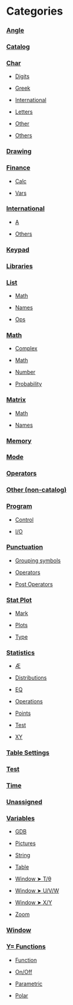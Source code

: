 # Categories

### <a href="./categories/Angle.md">Angle</a>

### <a href="./categories/Catalog.md">Catalog</a>

### <a href="./categories/Char.md">Char</a>

 * <a href="./categories/Char.md#Digits">Digits</a>

 * <a href="./categories/Char.md#Greek">Greek</a>

 * <a href="./categories/Char.md#International">International</a>

 * <a href="./categories/Char.md#Letters">Letters</a>

 * <a href="./categories/Char.md#Other">Other</a>

 * <a href="./categories/Char.md#Others">Others</a>

### <a href="./categories/Drawing.md">Drawing</a>

### <a href="./categories/Finance.md">Finance</a>

 * <a href="./categories/Finance.md#Calc">Calc</a>

 * <a href="./categories/Finance.md#Vars">Vars</a>

### <a href="./categories/International.md">International</a>

 * <a href="./categories/International.md#A">A</a>

 * <a href="./categories/International.md#Others">Others</a>

### <a href="./categories/Keypad.md">Keypad</a>

### <a href="./categories/Libraries.md">Libraries</a>

### <a href="./categories/List.md">List</a>

 * <a href="./categories/List.md#Math">Math</a>

 * <a href="./categories/List.md#Names">Names</a>

 * <a href="./categories/List.md#Ops">Ops</a>

### <a href="./categories/Math.md">Math</a>

 * <a href="./categories/Math.md#Complex">Complex</a>

 * <a href="./categories/Math.md#Math">Math</a>

 * <a href="./categories/Math.md#Number">Number</a>

 * <a href="./categories/Math.md#Probability">Probability</a>

### <a href="./categories/Matrix.md">Matrix</a>

 * <a href="./categories/Matrix.md#Math">Math</a>

 * <a href="./categories/Matrix.md#Names">Names</a>

### <a href="./categories/Memory.md">Memory</a>

### <a href="./categories/Mode.md">Mode</a>

### <a href="./categories/Operators.md">Operators</a>

### <a href="./categories/Other (non-catalog).md">Other (non-catalog)</a>

### <a href="./categories/Program.md">Program</a>

 * <a href="./categories/Program.md#Control">Control</a>

 * <a href="./categories/Program.md#I/O">I/O</a>

### <a href="./categories/Punctuation.md">Punctuation</a>

 * <a href="./categories/Punctuation.md#Grouping symbols">Grouping symbols</a>

 * <a href="./categories/Punctuation.md#Operators">Operators</a>

 * <a href="./categories/Punctuation.md#Post Operators">Post Operators</a>

### <a href="./categories/Stat Plot.md">Stat Plot</a>

 * <a href="./categories/Stat Plot.md#Mark">Mark</a>

 * <a href="./categories/Stat Plot.md#Plots">Plots</a>

 * <a href="./categories/Stat Plot.md#Type">Type</a>

### <a href="./categories/Statistics.md">Statistics</a>

 * <a href="./categories/Statistics.md#Æ">Æ</a>

 * <a href="./categories/Statistics.md#Distributions">Distributions</a>

 * <a href="./categories/Statistics.md#EQ">EQ</a>

 * <a href="./categories/Statistics.md#Operations">Operations</a>

 * <a href="./categories/Statistics.md#Points">Points</a>

 * <a href="./categories/Statistics.md#Test">Test</a>

 * <a href="./categories/Statistics.md#XY">XY</a>

### <a href="./categories/Table Settings.md">Table Settings</a>

### <a href="./categories/Test.md">Test</a>

### <a href="./categories/Time.md">Time</a>

### <a href="./categories/Unassigned.md">Unassigned</a>

### <a href="./categories/Variables.md">Variables</a>

 * <a href="./categories/Variables.md#GDB">GDB</a>

 * <a href="./categories/Variables.md#Pictures">Pictures</a>

 * <a href="./categories/Variables.md#String">String</a>

 * <a href="./categories/Variables.md#Table">Table</a>

 * <a href="./categories/Variables.md#Window ➤ T/θ">Window ➤ T/θ</a>

 * <a href="./categories/Variables.md#Window ➤ U/V/W">Window ➤ U/V/W</a>

 * <a href="./categories/Variables.md#Window ➤ X/Y">Window ➤ X/Y</a>

 * <a href="./categories/Variables.md#Zoom">Zoom</a>

### <a href="./categories/Window.md">Window</a>

### <a href="./categories/Y= Functions.md">Y= Functions</a>

 * <a href="./categories/Y= Functions.md#Function">Function</a>

 * <a href="./categories/Y= Functions.md#On/Off">On/Off</a>

 * <a href="./categories/Y= Functions.md#Parametric">Parametric</a>

 * <a href="./categories/Y= Functions.md#Polar">Polar</a>

